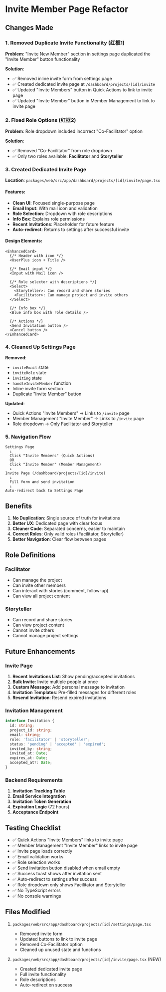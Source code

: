 # Invite Member Page Refactor

## Changes Made

### 1. Removed Duplicate Invite Functionality (红框1)

**Problem**: "Invite New Member" section in settings page duplicated the "Invite Member" button functionality

**Solution**: 
- ✅ Removed inline invite form from settings page
- ✅ Created dedicated invite page at `/dashboard/projects/[id]/invite`
- ✅ Updated "Invite Members" button in Quick Actions to link to invite page
- ✅ Updated "Invite Member" button in Member Management to link to invite page

### 2. Fixed Role Options (红框2)

**Problem**: Role dropdown included incorrect "Co-Facilitator" option

**Solution**:
- ✅ Removed "Co-Facilitator" from role dropdown
- ✅ Only two roles available: **Facilitator** and **Storyteller**

### 3. Created Dedicated Invite Page

**Location**: `packages/web/src/app/dashboard/projects/[id]/invite/page.tsx`

#### Features:
- **Clean UI**: Focused single-purpose page
- **Email Input**: With mail icon and validation
- **Role Selection**: Dropdown with role descriptions
- **Info Box**: Explains role permissions
- **Recent Invitations**: Placeholder for future feature
- **Auto-redirect**: Returns to settings after successful invite

#### Design Elements:
```tsx
<EnhancedCard>
  {/* Header with icon */}
  <UserPlus icon + Title />
  
  {/* Email input */}
  <Input with Mail icon />
  
  {/* Role selector with descriptions */}
  <Select>
    <Storyteller>: Can record and share stories
    <Facilitator>: Can manage project and invite others
  </Select>
  
  {/* Info box */}
  <Blue info box with role details />
  
  {/* Actions */}
  <Send Invitation button />
  <Cancel button />
</EnhancedCard>
```

### 4. Cleaned Up Settings Page

**Removed**:
- `inviteEmail` state
- `inviteRole` state
- `inviting` state
- `handleInviteMember` function
- Inline invite form section
- Duplicate "Invite Member" button

**Updated**:
- Quick Actions "Invite Members" → Links to `/invite` page
- Member Management "Invite Member" → Links to `/invite` page
- Role dropdown → Only Facilitator and Storyteller

### 5. Navigation Flow

```
Settings Page
  ↓
  Click "Invite Members" (Quick Actions)
  OR
  Click "Invite Member" (Member Management)
  ↓
Invite Page (/dashboard/projects/[id]/invite)
  ↓
  Fill form and send invitation
  ↓
Auto-redirect back to Settings Page
```

## Benefits

1. **No Duplication**: Single source of truth for invitations
2. **Better UX**: Dedicated page with clear focus
3. **Cleaner Code**: Separated concerns, easier to maintain
4. **Correct Roles**: Only valid roles (Facilitator, Storyteller)
5. **Better Navigation**: Clear flow between pages

## Role Definitions

### Facilitator
- Can manage the project
- Can invite other members
- Can interact with stories (comment, follow-up)
- Can view all project content

### Storyteller
- Can record and share stories
- Can view project content
- Cannot invite others
- Cannot manage project settings

## Future Enhancements

### Invite Page
1. **Recent Invitations List**: Show pending/accepted invitations
2. **Bulk Invite**: Invite multiple people at once
3. **Custom Message**: Add personal message to invitation
4. **Invitation Templates**: Pre-filled messages for different roles
5. **Resend Invitation**: Resend expired invitations

### Invitation Management
```typescript
interface Invitation {
  id: string;
  project_id: string;
  email: string;
  role: 'facilitator' | 'storyteller';
  status: 'pending' | 'accepted' | 'expired';
  invited_by: string;
  invited_at: Date;
  expires_at: Date;
  accepted_at?: Date;
}
```

### Backend Requirements
1. **Invitation Tracking Table**
2. **Email Service Integration**
3. **Invitation Token Generation**
4. **Expiration Logic** (72 hours)
5. **Acceptance Endpoint**

## Testing Checklist

- ✅ Quick Actions "Invite Members" links to invite page
- ✅ Member Management "Invite Member" links to invite page
- ✅ Invite page loads correctly
- ✅ Email validation works
- ✅ Role selection works
- ✅ Send invitation button disabled when email empty
- ✅ Success toast shows after invitation sent
- ✅ Auto-redirect to settings after success
- ✅ Role dropdown only shows Facilitator and Storyteller
- ✅ No TypeScript errors
- ✅ No console warnings

## Files Modified

1. `packages/web/src/app/dashboard/projects/[id]/settings/page.tsx`
   - Removed invite form
   - Updated buttons to link to invite page
   - Removed Co-Facilitator option
   - Cleaned up unused state and functions

2. `packages/web/src/app/dashboard/projects/[id]/invite/page.tsx` (NEW)
   - Created dedicated invite page
   - Full invite functionality
   - Role descriptions
   - Auto-redirect on success
